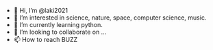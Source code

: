 - 👋 Hi, I’m @laki2021
- 👀 I’m interested in science, nature, space, computer science, music.
- 🌱 I’m currently learning python.
- 💞️ I’m looking to collaborate on ...
- 📫 How to reach 
  BUZZ

<!---
laki2021/laki2021 is a ✨ special ✨ repository because its `README.md` (this file) appears on your GitHub profile.
You can click the Preview link to take a look at your changes.
--->
